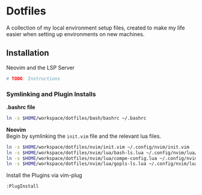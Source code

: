 # Dotfiles
A collection of my local environment setup files, created to make my life easier when setting up environments on new machines.

## Installation
Neovim and the LSP Server
```bash
# TODO: Instructions
```

### Symlinking and Plugin Installs
**.bashrc file**  
```bash
ln -s $HOME/workspace/dotfiles/bash/bashrc ~/.bashrc
```

**Neovim**  
Begin by symlinking the `init.vim` file and the relevant lua files.
```bash
ln -s $HOME/workspace/dotfiles/nvim/init.vim ~/.config/nvim/init.vim
ln -s $HOME/workspace/dotfiles/nvim/lua/bash-ls.lua ~/.config/nvim/lua/bash-ls.lua
ln -s $HOME/workspace/dotfiles/nvim/lua/compe-config.lua ~/.config/nvim/lua/compe-config.lua
ln -s $HOME/workspace/dotfiles/nvim/lua/gopls-ls.lua ~/.config/nvim/lua/gopls-ls.lua
```
  
Install the Plugins via vim-plug  
```bash
:PlugInstall
```


